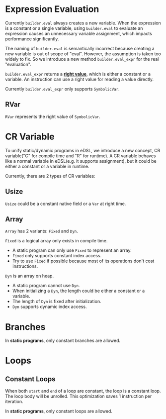 # Expression Evaluation

Currently `builder.eval` always creates a new variable. When the expression is a constant or a single variable, using
`builder.eval` to evaluate an expression causes an unnecessary variable assignment, which impacts performance
significantly.



The naming of `builder.eval` is semantically incorrect because creating a new variable is out of scope of "eval".
However, the assumption is taken too widely to fix. So we introduce a new method `builder.eval_expr` for the real
"evaluation".

`builder.eval_expr` returns a **[right value](https://www.oreilly.com/library/view/c-in-a/059600298X/ch03s01.html#:~:text=The%20term%20rvalue%20is%20a,are%20close%20to%20the%20truth.)**,
which is either a constant or a variable. An instruction can use a right value for reading a value directly.

Currently `builder.eval_expr` only supports `SymbolicVar`.

## RVar
`RVar` represents the right value of `SymbolicVar`.

# CR Variable
To unify static/dynamic programs in eDSL, we introduce a new concept, CR variable("C" for compile time and "R" for
runtime). A CR variable behaves like a normal variable in eDSL(e.g. it supports assignment), but it could be either a 
constant or a variable in runtime.

Currently, there are 2 types of CR variables: 

## Usize
`Usize` could be a constant native field or a `Var` at right time.

## Array
`Array` has 2 variants: `Fixed` and `Dyn`. 

`Fixed` is a logical array only exists in compile time. 
- A static program can only use `Fixed` to represent an array.
- `Fixed` only supports constant index access.
- Try to use `Fixed` if possible because most of its operations don't cost instructions.

`Dyn` is an array on heap.
- A static program cannot use `Dyn`.
- When initializing a `Dyn`, the length could be either a constant or a variable.
- The length of `Dyn` is fixed after initialization.
- `Dyn` supports dynamic index access.

# Branches
In **static programs**, only constant branches are allowed. 

# Loops
## Constant Loops
When both `start` and `end` of a loop are constant, the loop is a constant loop. The loop body will be unrolled. This
optimization saves 1 instruction per iteration.

In **static programs**, only constant loops are allowed.